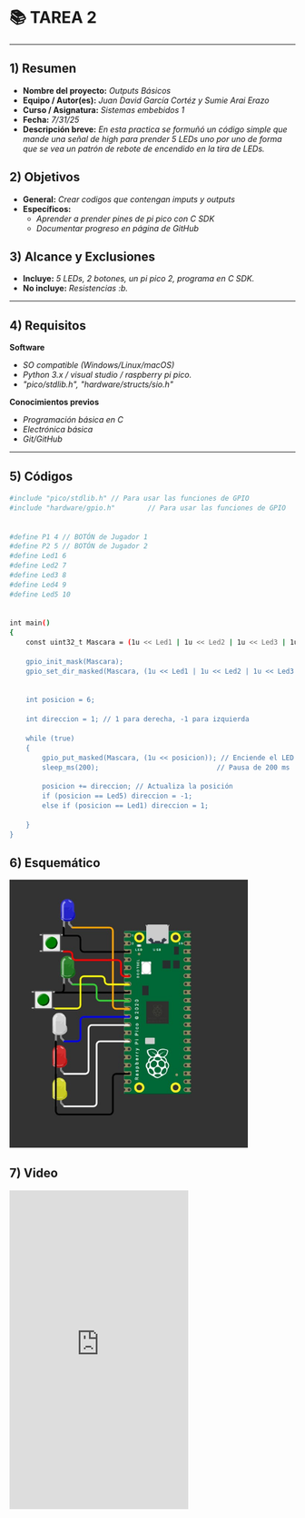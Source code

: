 # 📚 TAREA 2

---

## 1) Resumen

- **Nombre del proyecto:** _Outputs Básicos_  
- **Equipo / Autor(es):** _Juan David García Cortéz y Sumie Arai Erazo_  
- **Curso / Asignatura:** _Sistemas embebidos 1_  
- **Fecha:** _7/31/25_  
- **Descripción breve:** _En esta practica se formuñó un código simple que mande una señal de high para prender 5 LEDs uno por uno de forma que se vea un patrón de rebote de encendido en la tira de LEDs._



## 2) Objetivos

- **General:** _Crear codigos que contengan imputs y outputs_
- **Específicos:**
  - _Aprender a prender pines de pi pico con C SDK_
  - _Documentar progreso en página de GitHub_

## 3) Alcance y Exclusiones

- **Incluye:** _5 LEDs, 2 botones, un pi pico 2, programa en C SDK._
- **No incluye:** _Resistencias :b._

---

## 4) Requisitos

**Software**
- _SO compatible (Windows/Linux/macOS)_
- _Python 3.x / visual studio / raspberry pi pico._
- _"pico/stdlib.h", "hardware/structs/sio.h"_

**Conocimientos previos**
- _Programación básica en C_
- _Electrónica básica_
- _Git/GitHub_

---

## 5) Códigos

```bash
#include "pico/stdlib.h" // Para usar las funciones de GPIO
#include "hardware/gpio.h"        // Para usar las funciones de GPIO


#define P1 4 // BOTÓN de Jugador 1
#define P2 5 // BOTÓN de Jugador 2
#define Led1 6
#define Led2 7
#define Led3 8
#define Led4 9
#define Led5 10


int main()
{
    const uint32_t Mascara = (1u << Led1 | 1u << Led2 | 1u << Led3 | 1u << Led4 | 1u << Led5);

    gpio_init_mask(Mascara);                                                                                                                 // Inicializa los pines
    gpio_set_dir_masked(Mascara, (1u << Led1 | 1u << Led2 | 1u << Led3 | 1u << Led4 | 1u << Led5)); // Configura los pines como salida
    

    int posicion = 6;

    int direccion = 1; // 1 para derecha, -1 para izquierda

    while (true)
    {
        gpio_put_masked(Mascara, (1u << posicion)); // Enciende el LED en la posición actual
        sleep_ms(200);                             // Pausa de 200 ms

        posicion += direccion; // Actualiza la posición
        if (posicion == Led5) direccion = -1;
        else if (posicion == Led1) direccion = 1;

    }
}


```



## 6) Esquemático


<img src="..\recursos\imgs\ESQtarea3.jpg" alt="esquematico 1" width="420">


## 7) Video


<!-- Pega esto en tu .md -->
<iframe
  width="315"
  height="560"
  src="https://www.youtube-nocookie.com/embed/daY4RG9xRPI?rel=0&modestbranding=1"
  title="YouTube video player"
  frameborder="0"
  allow="accelerometer; autoplay; clipboard-write; encrypted-media; gyroscope; picture-in-picture; web-share"
  allowfullscreen>
</iframe>
